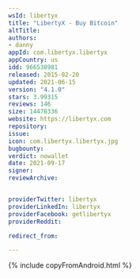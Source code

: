 ```yaml
---
wsId: libertyx
title: "LibertyX - Buy Bitcoin"
altTitle: 
authors:
- danny
appId: com.libertyx.libertyx
appCountry: us
idd: 966538981
released: 2015-02-20
updated: 2021-06-15
version: "4.1.0"
stars: 3.99315
reviews: 146
size: 14478336
website: https://libertyx.com
repository: 
issue: 
icon: com.libertyx.libertyx.jpg
bugbounty: 
verdict: nowallet
date: 2021-09-17
signer: 
reviewArchive:


providerTwitter: libertyx
providerLinkedIn: libertyx
providerFacebook: getlibertyx
providerReddit: 

redirect_from:

---
```


 {% include copyFromAndroid.html %}
